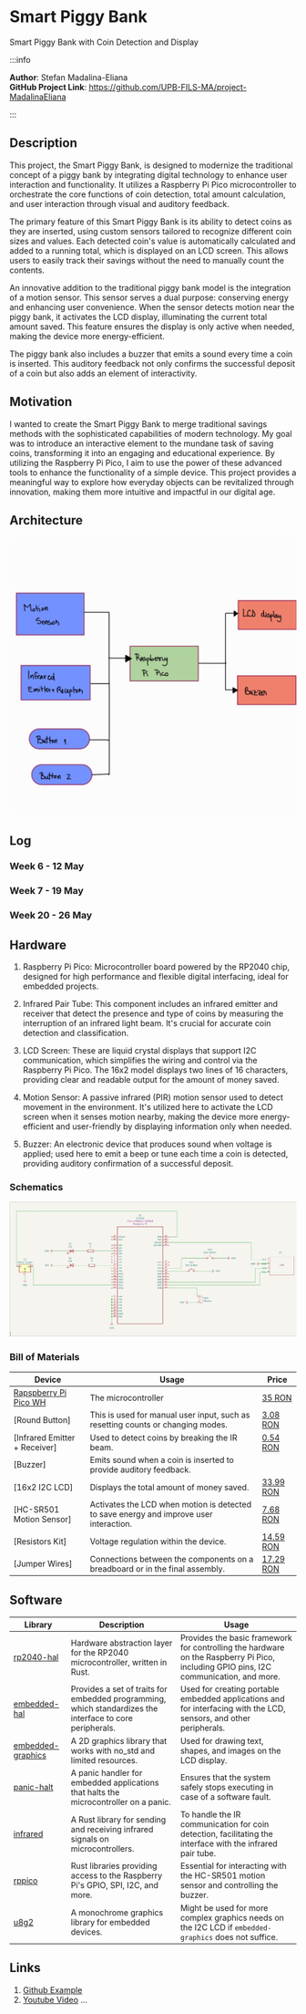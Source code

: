 # Smart Piggy Bank
Smart Piggy Bank with Coin Detection and Display

:::info 

**Author**: Stefan Madalina-Eliana \
**GitHub Project Link**: https://github.com/UPB-FILS-MA/project-MadalinaEliana

:::

## Description

This project, the Smart Piggy Bank, is designed to modernize the traditional concept of a piggy bank by integrating digital technology to enhance user interaction and functionality. It utilizes a Raspberry Pi Pico microcontroller to orchestrate the core functions of coin detection, total amount calculation, and user interaction through visual and auditory feedback.

The primary feature of this Smart Piggy Bank is its ability to detect coins as they are inserted, using custom sensors tailored to recognize different coin sizes and values. Each detected coin's value is automatically calculated and added to a running total, which is displayed on an LCD screen. This allows users to easily track their savings without the need to manually count the contents.

An innovative addition to the traditional piggy bank model is the integration of a motion sensor. This sensor serves a dual purpose: conserving energy and enhancing user convenience. When the sensor detects motion near the piggy bank, it activates the LCD display, illuminating the current total amount saved. This feature ensures the display is only active when needed, making the device more energy-efficient.

The piggy bank also includes a buzzer that emits a sound every time a coin is inserted. This auditory feedback not only confirms the successful deposit of a coin but also adds an element of interactivity.

## Motivation

I wanted to create the Smart Piggy Bank to merge traditional savings methods with the sophisticated capabilities of modern technology. My goal was to introduce an interactive element to the mundane task of saving coins, transforming it into an engaging and educational experience. By utilizing the Raspberry Pi Pico, I aim to use the power of these advanced tools to enhance the functionality of a simple device. This project provides a meaningful way to explore how everyday objects can be revitalized through innovation, making them more intuitive and impactful in our digital age.

## Architecture 

![Schematic](schematic.jpg)


## Log

<!-- write every week your progress here -->

### Week 6 - 12 May

### Week 7 - 19 May

### Week 20 - 26 May

## Hardware

1. Raspberry Pi Pico: Microcontroller board powered by the RP2040 chip, designed for high performance and flexible digital interfacing, ideal for embedded projects.

2. Infrared Pair Tube: This component includes an infrared emitter and receiver that detect the presence and type of coins by measuring the interruption of an infrared light beam. It's crucial for accurate coin detection and classification.

3. LCD Screen: These are liquid crystal displays that support I2C communication, which simplifies the wiring and control via the Raspberry Pi Pico. The 16x2 model displays two lines of 16 characters, providing clear and readable output for the amount of money saved.

4. Motion Sensor: A passive infrared (PIR) motion sensor used to detect movement in the environment. It's utilized here to activate the LCD screen when it senses motion nearby, making the device more energy-efficient and user-friendly by displaying information only when needed.

5. Buzzer: An electronic device that produces sound when voltage is applied; used here to emit a beep or tune each time a coin is detected, providing auditory confirmation of a successful deposit.



### Schematics

![Kicad schematic](project_kicad.png)

### Bill of Materials

<!-- Fill out this table with all the hardware components that you might need.

The format is 
```
| [Device](link://to/device) | This is used ... | [price](link://to/store) |

```

-->

| Device | Usage | Price |
|--------|--------|-------|
| [Rapspberry Pi Pico WH](https://www.raspberrypi.com/documentation/microcontrollers/raspberry-pi-pico.html) | The microcontroller | [35 RON](https://www.optimusdigital.ro/ro/placi-raspberry-pi/12395-raspberry-pi-pico-wh.html?search_query=raspberry+pi+pico&results=24) |
| [Round Button] | This is used for manual user input, such as resetting counts or changing modes. | [3.08 RON](https://www.optimusdigital.ro/ro/butoane-i-comutatoare/1114-buton-cu-capac-rotund-rou.html?search_query=buton&results=222) |
| [Infrared Emitter + Receiver] | Used to detect coins by breaking the IR beam. | [0.54 RON](https://www.optimusdigital.ro/ro/componente-electronice-receptoare-infrarosu/705-receptor-infrarosu-de-3-mm-pentru-lungime-de-unda-940-nm.html?search_query=receptor+infrarosu&results=20) |
| [Buzzer] | Emits sound when a coin is inserted to provide auditory feedback. | |
| [16x2 I2C LCD] | Displays the total amount of money saved. | [33.99 RON](https://www.optimusdigital.ro/ro/optoelectronice-lcd-uri/1136-lcd-2004-cu-backlight-albastru.html?gad_source=1&gclid=Cj0KCQjwxeyxBhC7ARIsAC7dS3-Qf5cekWEScZiDQvQEt5ZFOEm3Y5Ty_3i3VFLw6l-llnHUKpS4nYkaAnPiEALw_wcB) |
| [HC-SR501 Motion Sensor] | Activates the LCD when motion is detected to save energy and improve user interaction. | [7.68 RON](https://www.optimusdigital.ro/ro/senzori-senzori-pir/106-modul-senzor-pir-hc-sr501.html?gad_source=1&gclid=Cj0KCQjwxeyxBhC7ARIsAC7dS39bTgepMVDjn8A53e0VwB8dttoQCh4KciRB8oqSpSxeXmAg39AL_WEaAsspEALw_wcB) |
| [Resistors Kit] | Voltage regulation within the device. | [14.59 RON](https://www.optimusdigital.ro/ro/componente-electronice-rezistoare/10928-plusivo-kit-250-buc-rezistoare.html?search_query=rezistoare&results=75) |
| [Jumper Wires] | Connections between the components on a breadboard or in the final assembly. | [17.29 RON](https://www.optimusdigital.ro/ro/fire-fire-mufate/12-set-de-cabluri-pentru-breadboard.html?search_query=cabluri&results=662) |


## Software

| Library | Description | Usage |
|---------|-------------|-------|
| [rp2040-hal](https://github.com/rp-rs/rp-hal) | Hardware abstraction layer for the RP2040 microcontroller, written in Rust. | Provides the basic framework for controlling the hardware on the Raspberry Pi Pico, including GPIO pins, I2C communication, and more. |
| [embedded-hal](https://github.com/rust-embedded/embedded-hal) | Provides a set of traits for embedded programming, which standardizes the interface to core peripherals. | Used for creating portable embedded applications and for interfacing with the LCD, sensors, and other peripherals. |
| [embedded-graphics](https://github.com/embedded-graphics/embedded-graphics) | A 2D graphics library that works with no_std and limited resources. | Used for drawing text, shapes, and images on the LCD display. |
| [panic-halt](https://github.com/knurling-rs/panic-halt) | A panic handler for embedded applications that halts the microcontroller on a panic. | Ensures that the system safely stops executing in case of a software fault. |
| [infrared](https://github.com/jonas-schievink/infrared) | A Rust library for sending and receiving infrared signals on microcontrollers. | To handle the IR communication for coin detection, facilitating the interface with the infrared pair tube. |
| [rppico](https://crates.io/crates/rp-pico) | Rust libraries providing access to the Raspberry Pi's GPIO, SPI, I2C, and more. | Essential for interacting with the HC-SR501 motion sensor and controlling the buzzer. |
| [u8g2](https://github.com/u8glib/u8g2) | A monochrome graphics library for embedded devices. | Might be used for more complex graphics needs on the I2C LCD if `embedded-graphics` does not suffice. |



## Links

<!-- Add a few links that inspired you and that you think you will use for your project -->

1. [Github Example](https://github.com/DKARDU/coinbox)
2. [Youtube Video](https://www.youtube.com/watch?v=6BF9copnfS4&ab_channel=DKARDU)
...
